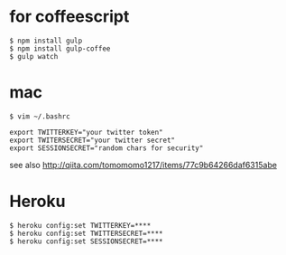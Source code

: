 # for coffeescript

```
$ npm install gulp
$ npm install gulp-coffee
$ gulp watch
```

# mac

```
$ vim ~/.bashrc
```

```
export TWITTERKEY="your twitter token"
export TWITERSECRET="your twitter secret"
export SESSIONSECRET="random chars for security"
```
see also http://qiita.com/tomomomo1217/items/77c9b64266daf6315abe

# Heroku

```
$ heroku config:set TWITTERKEY=****
$ heroku config:set TWITTERSECRET=****
$ heroku config:set SESSIONSECRET=****
```
